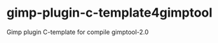 gimp-plugin-c-template4gimptool
===============================

Gimp plugin C-template for compile gimptool-2.0